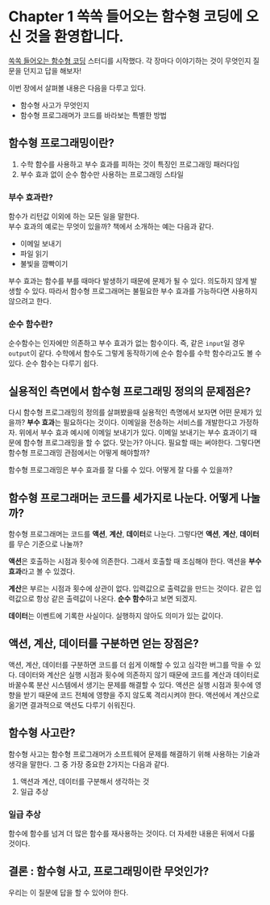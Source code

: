 # Chapter 1 쏙쏙 들어오는 함수형 코딩에 오신 것을 환영합니다.

[쏙쏙 들어오는 함수형 코딩](http://www.yes24.com/Product/Goods/108748841) 스터디를 시작했다. 각 장마다 이야기하는 것이 무엇인지 질문을 던지고 답을 해보자! 

이번 장에서 살펴볼 내용은 다음을 다루고 있다. 
- 함수형 사고가 무엇인지
- 함수형 프로그래머가 코드를 바라보는 특별한 방법

## 함수형 프로그래밍이란? 

1. 수학 함수를 사용하고 부수 효과를 피하는 것이 특징인 프로그래밍 패러다임
2. 부수 효과 없이 순수 함수만 사용하는 프로그래밍 스타일

### 부수 효과란? 
함수가 리턴값 이외에 하는 모든 일을 말한다.    
부수 효과의 예로는 무엇이 있을까? 책에서 소개하는 예는 다음과 같다. 
* 이메일 보내기
* 파일 읽기
* 불빛을 깜빡이기 

부수 효과는 함수를 부를 때마다 발생하기 때문에 문제가 될 수 있다. 의도하지 않게 발생할 수 있다. 따라서 함수형 프로그래머는 불필요한 부수 효과를 가능하다면 사용하지 않으려고 한다. 

### 순수 함수란?

순수함수는 인자에만 의존하고 부수 효과가 없는 함수이다. 즉, 같은 `input`일 경우 `output`이 같다. 수학에서 함수도 그렇게 동작하기에 순수 함수를 수학 함수라고도 볼 수 있다. 순수 함수는 다루기 쉽다. 

## 실용적인 측면에서 함수형 프로그래밍 정의의 문제점은?
다시 함수형 프로그래밍의 정의를 살펴봤을때 실용적인 측명에서 보자면 어떤 문제가 있을까?
**부수 효과**는 필요하다는 것이다. 이메일을 전송하는 서비스를 개발한다고 가정하자. 위에서 부수 효과 예시에 이메일 보내기가 있다. 이메일 보내기는 부수 효과이기 때문에 함수형 프로그래밍을 할 수 없다. 맞는가? 아니다. 필요할 때는 써야한다. 그렇다면 함수형 프로그래밍 관점에서는 어떻게 해야할까? 

함수형 프로그래밍은 부수 효과를 잘 다룰 수 있다. 어떻게 잘 다룰 수 있을까?

## 함수형 프로그래머는 코드를 세가지로 나눈다. 어떻게 나눌까?

함수형 프로그래머는 코드를 **액션**, **계산**, **데이터**로 나눈다. 그렇다면 **액션**, **계산**, **데이터**를 무슨 기준으로 나눌까? 

**액션**은 호출하는 시점과 횟수에 의존한다. 그래서 호출할 때 조심해야 한다. 액션을 **부수 효과**라고 볼 수 있겠다.

**계산**은 부르는 시점과 횟수에 상관이 없다. 입력값으로 출력값을 만드는 것이다. 같은 입력값으로 항상 같은 출력값이 나온다. **순수 함수**하고 보면 되겠지.

**데이터**는 이벤트에 기록한 사실이다. 실행하지 않아도 의미가 있는 값이다. 

## 액션, 계산, 데이터를 구분하면 얻는 장점은?

액션, 계산, 데이터를 구분하면 코드를 더 쉽게 이해할 수 있고 심각한 버그를 막을 수 있다. 데이터와 계산은 실행 시점과 횟수에 의존하지 않기 때문에 코드를 계산과 데이터로 바꿀수록 분산 시스템에서 생기는 문제를 해결할 수 있다. 액션은 실행 시점과 횟수에 영향을 받기 때문에 코드 전체에 영향을 주지 않도록 격리시켜야 한다. 액션에서 계산으로 옮기면 결과적으로 액션도 다루기 쉬워진다. 

## 함수형 사고란? 
함수형 사고는 함수형 프로그래머가 소프트웨어 문제를 해결하기 위해 사용하는 기술과 생각을 말한다. 그 중 가장 중요한 2가지는 다음과 같다. 

1. 액션과 계산, 데이터를 구분해서 생각하는 것 
2. 일급 추상

### 일급 추상
함수에 함수를 넘겨 더 많은 함수를 재사용하는 것이다. 더 자세한 내용은 뒤에서 다룰 것이다. 

## 결론 : 함수형 사고, 프로그래밍이란 무엇인가? 
우리는 이 질문에 답을 할 수 있어야 한다. 
